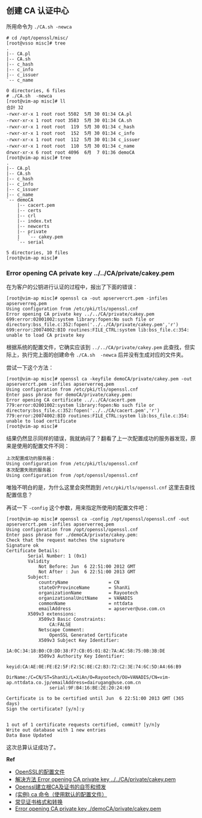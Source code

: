 ## 创建 CA 认证中心
所用命令为 `./CA.sh -newca`

    # cd /opt/openssl/misc/
    [root@vsso misc]# tree
    .
    |-- CA.pl
    |-- CA.sh
    |-- c_hash
    |-- c_info
    |-- c_issuer
    `-- c_name

    0 directories, 6 files
    # ./CA.sh  -newca
    [root@vim-ap misc]# ll
    合計 32
    -rwxr-xr-x 1 root root 5502  5月 30 01:34 CA.pl
    -rwxr-xr-x 1 root root 3583  5月 30 01:34 CA.sh
    -rwxr-xr-x 1 root root  119  5月 30 01:34 c_hash
    -rwxr-xr-x 1 root root  152  5月 30 01:34 c_info
    -rwxr-xr-x 1 root root  112  5月 30 01:34 c_issuer
    -rwxr-xr-x 1 root root  110  5月 30 01:34 c_name
    drwxr-xr-x 6 root root 4096  6月  7 01:36 demoCA
    [root@vim-ap misc]# tree
    .
    |-- CA.pl
    |-- CA.sh
    |-- c_hash
    |-- c_info
    |-- c_issuer
    |-- c_name
    `-- demoCA
        |-- cacert.pem
        |-- certs
        |-- crl
        |-- index.txt
        |-- newcerts
        |-- private
        |   `-- cakey.pem
        `-- serial

    5 directories, 10 files
    [root@vim-ap misc]# 

### Error opening CA private key ../../CA/private/cakey.pem
在为客户的公钥进行认证的过程中，报出了下面的错误：

    [root@vim-ap misc]# openssl ca -out apservercrt.pem -infiles apserverreq.pem 
    Using configuration from /etc/pki/tls/openssl.cnf
    Error opening CA private key ../../CA/private/cakey.pem
    699:error:02001002:system library:fopen:No such file or directory:bss_file.c:352:fopen('../../CA/private/cakey.pem','r')
    699:error:20074002:BIO routines:FILE_CTRL:system lib:bss_file.c:354:
    unable to load CA private key

根据系统的配置文件，它确实应该到 `../../CA/private/cakey.pem` 此查找，但实际上，执行完上面的创建命令 `./CA.sh  -newca` 后并没有生成对应的文件夹。

尝试一下这个方法：

    [root@vim-ap misc]# openssl ca -keyfile demoCA/private/cakey.pem -out apservercrt.pem -infiles apserverreq.pem 
    Using configuration from /etc/pki/tls/openssl.cnf
    Enter pass phrase for demoCA/private/cakey.pem:
    Error opening CA certificate ../../CA/cacert.pem
    779:error:02001002:system library:fopen:No such file or directory:bss_file.c:352:fopen('../../CA/cacert.pem','r')
    779:error:20074002:BIO routines:FILE_CTRL:system lib:bss_file.c:354:
    unable to load certificate
    [root@vim-ap misc]# 

结果仍然显示同样的错误，我就纳闷了？翻看了上一次配置成功的服务器发现，原来是使用的配置文件不同：

    上次配置成功的服务器：
    Using configuration from /etc/pki/tls/openssl.cnf
    本次配置失败的服务器：
    Using configuration from /opt/openssl/openssl.cnf

唯独不明白的是，为什么这里会突然跑到 `/etc/pki/tls/openssl.cnf` 这里去查找配置信息？

再试一下 `-config` 这个参数，用来指定所使用的配置文件吧：

    [root@vim-ap misc]# openssl ca -config /opt/openssl/openssl.cnf -out apservercrt.pem -infiles apserverreq.pem 
    Using configuration from /opt/openssl/openssl.cnf
    Enter pass phrase for ./demoCA/private/cakey.pem:
    Check that the request matches the signature
    Signature ok
    Certificate Details:
            Serial Number: 1 (0x1)
            Validity
                Not Before: Jun  6 22:51:00 2012 GMT
                Not After : Jun  6 22:51:00 2013 GMT
            Subject:
                countryName               = CN
                stateOrProvinceName       = ShanXi
                organizationName          = Rayootech
                organizationalUnitName    = VANADIS
                commonName                = nttdata
                emailAddress              = apserver@use.com.cn
            X509v3 extensions:
                X509v3 Basic Constraints: 
                    CA:FALSE
                Netscape Comment: 
                    OpenSSL Generated Certificate
                X509v3 Subject Key Identifier: 
                    1A:0C:34:18:B0:C0:DD:38:F7:CB:05:01:82:7A:AC:58:75:0B:3B:DE
                X509v3 Authority Key Identifier: 
                    keyid:CA:AE:0E:FE:E2:5F:F2:5C:8E:C2:B3:72:C2:3E:74:6C:5D:A4:66:B9
                    DirName:/C=CN/ST=ShanXi/L=XiAn/O=Rayootech/OU=VANADIS/CN=vim-ap.nttdata.co.jp/emailAddress=dairugang@use.com.cn
                    serial:9F:B4:16:BE:2E:20:24:69

    Certificate is to be certified until Jun  6 22:51:00 2013 GMT (365 days)
    Sign the certificate? [y/n]:y


    1 out of 1 certificate requests certified, commit? [y/n]y
    Write out database with 1 new entries
    Data Base Updated

这次总算认证成功了。

**Ref**

 * [OpenSSL的配置文件](http://zl198751.iteye.com/blog/762322)    
 * [解决方法 Error opening CA private key ../../CA/private/cakey.pem](http://blog.csdn.net/php_boy/article/details/6660697)    
 * [Openssl建立根CA及证书的自签和颁发](http://fengzhilinux.blog.51cto.com/1343279/291727)    
 * [(实例) ca 命令（使用默认的配置文件）](http://secyaher.blog.163.com/blog/static/3895577200910294641708/)    
 * [常见证书格式和转换](http://www.cnblogs.com/kungfupanda/archive/2012/01/06.html)    
 * [Error opening CA private key ./demoCA/private/cakey.pem](http://hi.baidu.com/lijunyi0198/item/abafd9f40ce9b62e753c4c05)    
